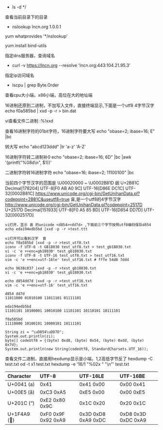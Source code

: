 

- ls -d */

查看当前目录下的目录

- nslookup lncn.org 1.0.0.1

yum whatprovides '*/nslookup'

yum install bind-utils

指定dns服务器，查询域名

- curl -v https://lncn.org --resolve 'lncn.org:443:104.21.95.3'

指定ip访问域名

- lscpu | grep Byte.Order

查看cpu大小端，x86小端，高位在大的地址端

16进制还原到二进制，不加写入文件，直接终端显示,下面是一个utf8 4字节汉字
echo f0a585bd | xxd -p -r > bin.dat

vi查看文件二进制 :%!xxd

查看16进制字符的01bit字符，16进制字符要大写
echo "obase=2; ibase=16; E" |bc

转大写
echo "abcd123ddd" |tr 'a-z' 'A-Z'

16进制字符转二进制补0
echo "obase=2; ibase=16; 6D" |bc |awk '{printf("%08d\n", $1)}'

二进制字符转16进制字符
echo "obase=16; ibase=2; 11100100" |bc

当前四个字节汉字的范围是 \U00020000 ~ \U0002B81D
𫠜 U+2B81C  Decimal[178204]	UTF-8[F0 AB A0 9C]	UTF-16[D86E DC1C]	UTF-32[0002B81C] https://www.unicode.org/cgi-bin/GetUnihanData.pl?codepoint=2B81C&useutf8=true
𥅽,是一个utf8的4字节汉字
http://www.unicode.org/cgi-bin/GetUnihanData.pl?codepoint=2517D
U+2517D
Decimal[151933]	UTF-8[F0 A5 85 BD]	UTF-16[D854 DD7D]	UTF-32[0002517D]
```
vi打开，显示 𥅽 的unicode <d854><dd7d> ,下面前三个字节按照utf8编码保存d854
echo eda194edb5bd |xxd -p -r >test.ttt

vi打开可以看到汉字  𥅽
echo f0a585bd |xxd -p -r >test_utf8.txt
iconv -f UTF-8 -t GB18030 test_utf8.txt > test_gb18030.txt
vi -c 'e ++enc=gb18030' test_gb18030.txt
iconv -f UTF-8 -t UTF-16 test_utf8.txt > test_utf16.txt
vim -c 'e ++enc=utf-16le' test_utf16.txt # fffe 54d8 7ddd

echo 9638c837 |xxd -p -r >test_gb18030.txt
vi -c 'e ++enc=gb18030' test_gb18030.txt

echo d854dd7d |xxd -p -r >test_utf16.txt
vim -c 'e ++enc=utf-16' test_utf16.txt

d854 dd7d
11011000 01010100 11011101 01111101

eda194edb5bd
11101101 10100001 10010100 11101101 10110101 10111101

f0a585bd
11110000 10100101 10000101 10111101

String zi = "\uD854\uDD7D";
System.out.println(zi);
byte[] codeUtf8 = {(byte) 0xd8, (byte) 0x54, (byte) 0xdd, (byte) 0x7d};
System.out.println(new String(codeUtf8, StandardCharsets.UTF_16));
```

查看文件二进制，直接用hexdump显示是小端，1,2高低字节反了
hexdump -C test.txt
od -t x1 test.txt
hexdump -e '16/1 "%02x " "\n"' test.txt

|Character	|UTF-8	|UTF-16LE	|UTF-16BE|
|:--|:--|:--|:--|
|U+0041 (a)|	0x41|	0x41 0x00|	0x00 0x41|
U+00E5 (å)	|0xC3 0xA5|	0xE5 0x00|	0x00 0xE5|
U+201C (“)	|0xE2 0x80 0x9C|	0x1C 0x20|	0x20 0x1C|
U+1F4A9 (💩)	|0xF0 0x9F 0x92 0xA9|	0x3D 0xD8 0xA9 0xDC|	0xD8 0x3D 0xDC 0xA9|

